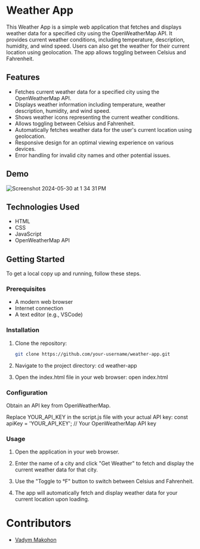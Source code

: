 # Weather App

This Weather App is a simple web application that fetches and displays weather data for a specified city using the OpenWeatherMap API. It provides current weather conditions, including temperature, description, humidity, and wind speed. Users can also get the weather for their current location using geolocation. The app allows toggling between Celsius and Fahrenheit.

## Features

- Fetches current weather data for a specified city using the OpenWeatherMap API.
- Displays weather information including temperature, weather description, humidity, and wind speed.
- Shows weather icons representing the current weather conditions.
- Allows toggling between Celsius and Fahrenheit.
- Automatically fetches weather data for the user's current location using geolocation.
- Responsive design for an optimal viewing experience on various devices.
- Error handling for invalid city names and other potential issues.

## Demo

![Screenshot 2024-05-30 at 1 34 31 PM](https://github.com/VadymMakohon/Weather-App/assets/138728243/052bb775-8501-4966-b4eb-e8c2682abc62)


## Technologies Used

- HTML
- CSS
- JavaScript
- OpenWeatherMap API

## Getting Started

To get a local copy up and running, follow these steps.

### Prerequisites

- A modern web browser
- Internet connection
- A text editor (e.g., VSCode)

### Installation

1. Clone the repository:
   ```bash
   git clone https://github.com/your-username/weather-app.git

2. Navigate to the project directory: cd weather-app

3. Open the index.html file in your web browser: open index.html

### Configuration

Obtain an API key from OpenWeatherMap.

Replace YOUR_API_KEY in the script.js file with your actual API key: const apiKey = 'YOUR_API_KEY'; // Your OpenWeatherMap API key

### Usage

1. Open the application in your web browser.

2. Enter the name of a city and click "Get Weather" to fetch and display the current weather data for that city.

3. Use the "Toggle to °F" button to switch between Celsius and Fahrenheit.

4. The app will automatically fetch and display weather data for your current location upon loading.

# Contributors
- [Vadym Makohon](https://github.com/VadymMakohon)
